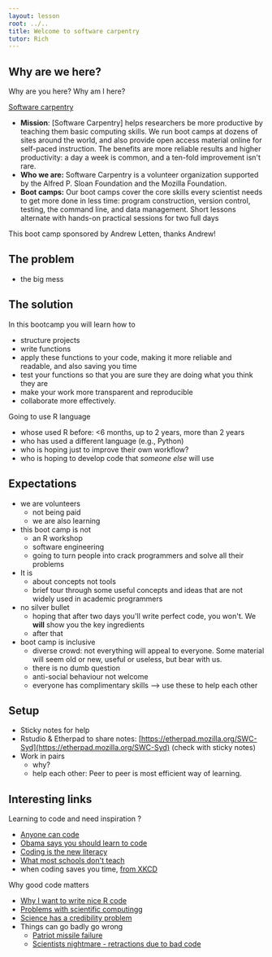 ```yaml
---
layout: lesson
root: ../..
title: Welcome to software carpentry
tutor: Rich
---
```


## Why are we here?

Why are you here? Why am I here?

[Software carpentry](http://www.software-carpentry.org/)

- **Mission**: [Software Carpentry] helps researchers be more productive by teaching them basic computing skills. We run boot camps at dozens of sites around the world, and also provide open access material online for self-paced instruction. The benefits are more reliable results and higher productivity: a day a week is common, and a ten-fold improvement isn't rare.
- **Who we are:** Software Carpentry is a volunteer organization supported by the Alfred P. Sloan Foundation and the Mozilla Foundation.
- **Boot camps:** Our boot camps cover the core skills every scientist needs to get more done in less time: program construction, version control, testing, the command line, and data management. Short lessons alternate with hands-on practical sessions for two full days

This boot camp sponsored by Andrew Letten, thanks Andrew!

## The problem

- the big mess

## The solution

In this bootcamp you will learn how to

- structure projects
- write functions
- apply these functions to your code, making it more reliable and readable, and also saving you time
- test your functions so that you are sure they are doing what you think they are
- make your work more transparent and reproducible
- collaborate more effectively.

Going to use R language

- whose used R before: <6 months, up to 2 years, more than 2 years
- who has used a different language (e.g., Python)
- who is hoping just to improve their own workflow?
- who is hoping to develop code that *someone else* will use

## Expectations

- we are volunteers
	- not being paid
	- we are also learning
- this boot camp is not
	- an R workshop
	- software engineering
	- going to turn people into crack programmers and solve all their problems
- It is
	- about concepts not tools
	- brief tour through some useful concepts and ideas that are not widely used in academic programmers
- no silver bullet
	- hoping that after two days you'll write perfect code, you won't. We **will** show you the key ingredients
	- after that
- boot camp is inclusive
	- diverse crowd: not everything will appeal to everyone.  Some material will seem old or new, useful or useless, but bear with us.
	- there is no dumb question
	- anti-social behaviour not welcome
	- everyone has complimentary skills --> use these to help each other

## Setup

- Sticky notes for help
- Rstudio & Etherpad to share notes: [https://etherpad.mozilla.org/SWC-Syd](https://etherpad.mozilla.org/SWC-Syd) (check with sticky notes)
- Work in pairs
	- why?
	- help each other: Peer to peer is most efficient way of learning.

## Interesting links

Learning to code and need inspiration ?

- [Anyone can code](https://www.youtube.com/watch?v=qYZF6oIZtfc&list=PLzdnOPI1iJNe1WmdkMG-Ca8cLQpdEAL7Q)
- [Obama says you should learn to code](https://www.youtube.com/watch?v=6XvmhE1J9PY&list=PLzdnOPI1iJNe1WmdkMG-Ca8cLQpdEAL7Q)
- [Coding is the new literacy](https://www.youtube.com/watch?v=MwLXrN0Yguk&list=PLzdnOPI1iJNe1WmdkMG-Ca8cLQpdEAL7Q)
- [What most schools don't teach](https://www.youtube.com/watch?v=nKIu9yen5nc&feature=c4-overview-vl&list=PLzdnOPI1iJNe1WmdkMG-Ca8cLQpdEAL7Q)
- when coding saves you time, [from XKCD](http://xkcd.com/1205/)

Why good code matters

- [Why I want to write nice R code](http://nicercode.github.io/blog/2013-04-05-why-nice-code/)
- [Problems with scientific computingg](http://www.nature.com/news/2010/101013/full/467775a.html)
- [Science has a credibility problem](http://www.economist.com/news/leaders/21588069-scientific-research-has-changed-world-now-it-needs-change-itself-how-science-goes-wrong)
- Things can go badly go wrong
	- [Patriot missile failure](http://www.ima.umn.edu/~arnold/disasters/patriot.html)
	- [Scientists nightmare - retractions due to bad code](http://www.sciencemag.org/content/314/5807/1856.summary)
